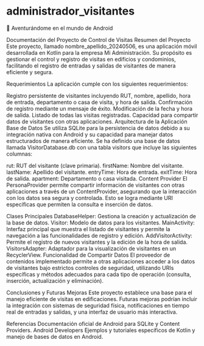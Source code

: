 # administrador_visitantes
🚀 Aventurándome en el mundo de Android 

Documentación del Proyecto de Control de Visitas
Resumen del Proyecto
Este proyecto, llamado nombre_apellido_20240506, es una aplicación móvil desarrollada en Kotlin para la empresa Mi Administración. Su propósito es gestionar el control y registro de visitas en edificios y condominios, facilitando el registro de entradas y salidas de visitantes de manera eficiente y segura.

Requerimientos
La aplicación cumple con los siguientes requerimientos:

Registro persistente de visitantes incluyendo RUT, nombre, apellido, hora de entrada, departamento o casa de visita, y hora de salida.
Confirmación de registro mediante un mensaje de éxito.
Modificación de la fecha y hora de salida.
Listado de todas las visitas registradas.
Capacidad para compartir datos de visitantes con otras aplicaciones.
Arquitectura de la Aplicación
Base de Datos
Se utiliza SQLite para la persistencia de datos debido a su integración nativa con Android y su capacidad para manejar datos estructurados de manera eficiente. Se ha definido una base de datos llamada VisitorDatabase.db con una tabla visitors que incluye las siguientes columnas:

rut: RUT del visitante (clave primaria).
firstName: Nombre del visitante.
lastName: Apellido del visitante.
entryTime: Hora de entrada.
exitTime: Hora de salida.
apartment: Departamento o casa visitada.
Content Provider
El PersonaProvider permite compartir información de visitantes con otras aplicaciones a través de un ContentProvider, asegurando que la interacción con los datos sea segura y controlada. Esto se logra mediante URI específicas que permiten la consulta e inserción de datos.

Clases Principales
DatabaseHelper: Gestiona la creación y actualización de la base de datos.
Visitor: Modelo de datos para los visitantes.
MainActivity: Interfaz principal que muestra el listado de visitantes y permite la navegación a las funcionalidades de registro y edición.
AddVisitorActivity: Permite el registro de nuevos visitantes y la edición de la hora de salida.
VisitorsAdapter: Adaptador para la visualización de visitantes en un RecyclerView.
Funcionalidad de Compartir Datos
El proveedor de contenidos implementado permite a otras aplicaciones acceder a los datos de visitantes bajo estrictos controles de seguridad, utilizando URIs específicas y métodos adecuados para cada tipo de operación (consulta, inserción, actualización y eliminación).

Conclusiones y Futuras Mejoras
Este proyecto establece una base  para el manejo eficiente de visitas en edificaciones. Futuras mejoras podrían incluir la integración con sistemas de seguridad física, notificaciones en tiempo real de entradas y salidas, y una interfaz de usuario más interactiva.

Referencias
Documentación oficial de Android para SQLite y Content Providers.
Android Developers
Ejemplos y tutoriales específicos de Kotlin y manejo de bases de datos en Android.
